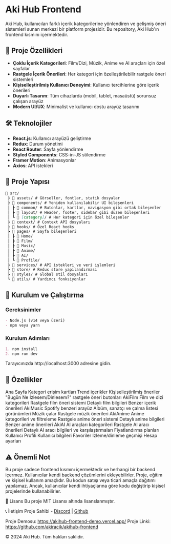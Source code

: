 # Aki Hub Frontend

Aki Hub, kullanıcıları farklı içerik kategorilerine yönlendiren ve gelişmiş öneri sistemleri sunan merkezi bir platform projesidir. Bu repository, Aki Hub'ın frontend kısmını içermektedir.

## 🚀 Proje Özellikleri

- **Çoklu İçerik Kategorileri**: Film/Dizi, Müzik, Anime ve AI araçları için özel sayfalar
- **Rastgele İçerik Önerileri**: Her kategori için özelleştirilebilir rastgele öneri sistemleri
- **Kişiselleştirilmiş Kullanıcı Deneyimi**: Kullanıcı tercihlerine göre içerik önerileri
- **Duyarlı Tasarım**: Tüm cihazlarda (mobil, tablet, masaüstü) sorunsuz çalışan arayüz
- **Modern UI/UX**: Minimalist ve kullanıcı dostu arayüz tasarımı

## 🛠️ Teknolojiler

- **React.js**: Kullanıcı arayüzü geliştirme
- **Redux**: Durum yönetimi
- **React Router**: Sayfa yönlendirme
- **Styled Components**: CSS-in-JS stilendirme
- **Framer Motion**: Animasyonlar
- **Axios**: API istekleri

## 📂 Proje Yapısı
```markdown
📁 src/
 ┣ 📁 assets/ # Görseller, fontlar, statik dosyalar
 ┣ 📁 components/ # Yeniden kullanılabilir UI bileşenleri
 ┃ ┣ 📁 common/ # Butonlar, kartlar, navigasyon gibi ortak bileşenler
 ┃ ┣ 📁 layout/ # Header, footer, sidebar gibi düzen bileşenleri
 ┃ ┗ 📁 [category]/ # Her kategori için özel bileşenler
 ┣ 📁 context/ # Context API dosyaları
 ┣ 📁 hooks/ # Özel React hooks
 ┣ 📁 pages/ # Sayfa bileşenleri
 ┃ ┣ 📁 Home/
 ┃ ┣ 📁 Film/
 ┃ ┣ 📁 Music/
 ┃ ┣ 📁 Anime/
 ┃ ┣ 📁 AI/
 ┃ ┗ 📁 Profile/
 ┣ 📁 services/ # API istekleri ve veri işlemleri
 ┣ 📁 store/ # Redux store yapılandırması
 ┣ 📁 styles/ # Global stil dosyaları
 ┗ 📁 utils/ # Yardımcı fonksiyonlar
```

## 🚀 Kurulum ve Çalıştırma

### Gereksinimler
```markdown
- Node.js (v14 veya üzeri)
- npm veya yarn
```
### Kurulum Adımları
```markdown
1. npm install
2. npm run dev
```
Tarayıcınızda http://localhost:3000 adresine gidin.

## 📱 Özellikler

Ana Sayfa
Kategori erişim kartları
Trend içerikler
Kişiselleştirilmiş öneriler
"Bugün Ne İzlesem/Dinlesem?" rastgele öneri butonları
AkiFilm
Film ve dizi kategorileri
Rastgele film öneri sistemi
Detaylı film bilgileri
Benzer içerik önerileri
AkiMusic
Spotify benzeri arayüz
Albüm, sanatçı ve çalma listesi görünümleri
Müzik çalar
Rastgele müzik önerileri
AkiAnime
Anime kategorileri ve filtreleme
Rastgele anime öneri sistemi
Detaylı anime bilgileri
Benzer anime önerileri
AkiAI
AI araçları kategorileri
Rastgele AI aracı önerileri
Detaylı AI aracı bilgileri ve karşılaştırmaları
Fiyatlandırma planları
Kullanıcı Profili
Kullanıcı bilgileri
Favoriler
İzleme/dinleme geçmişi
Hesap ayarları

## ⚠️ Önemli Not

Bu proje sadece frontend kısmını içermektedir ve herhangi bir backend içermez. Kullanıcılar kendi backend çözümlerini ekleyebilirler. Proje, eğitim ve kişisel kullanım amaçlıdır. Bu kodun satışı veya ticari amaçla dağıtımı yapılamaz. Ancak, kullanıcılar kendi ihtiyaçlarına göre kodu değiştirip kişisel projelerinde kullanabilirler.

📄 Lisans
Bu proje MIT Lisansı altında lisanslanmıştır.

📞 İletişim
Proje Sahibi - [Discord](https://discord.com/users/337545269845688361) | [Github](https://github.com/Akiracik)

Proje Demosu: https://akihub-frontend-demo.vercel.app/
Proje Linki: https://github.com/akiracik/akihub-frontend


© 2024 Aki Hub. Tüm hakları saklıdır.
